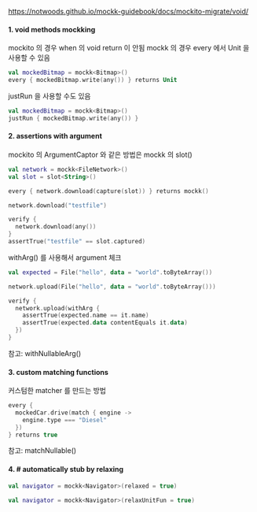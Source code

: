 


https://notwoods.github.io/mockk-guidebook/docs/mockito-migrate/void/


#### 1.  void  methods mockking 
mockito 의 경우 when 의 void return 이 안됨
mockk 의 경우 every 에서 Unit 을 사용할 수 있음
```kotlin
val mockedBitmap = mockk<Bitmap>()
every { mockedBitmap.write(any()) } returns Unit
```
justRun 을 사용할 수도 있음
```kotlin
val mockedBitmap = mockk<Bitmap>()
justRun { mockedBitmap.write(any()) }
```

#### 2. assertions with  argument

mockito 의 ArgumentCaptor 와 같은 방법은 mockk 의 slot()
```kotlin
val network = mockk<FileNetwork>()
val slot = slot<String>()

every { network.download(capture(slot)) } returns mockk()

network.download("testfile")

verify {
  network.download(any())
}
assertTrue("testfile" == slot.captured)
```

withArg() 를 사용해서 argument 체크 
```kotlin
val expected = File("hello", data = "world".toByteArray())

network.upload(File("hello", data = "world".toByteArray()))

verify {
  network.upload(withArg {
    assertTrue(expected.name == it.name)
    assertTrue(expected.data contentEquals it.data)
  })
}
```
참고: withNullableArg() 


#### 3.  custom matching functions

커스텀한 matcher 를 만드는 방법
```kotlin
every {
  mockedCar.drive(match { engine ->
    engine.type === "Diesel"
  })
} returns true
```
참고: matchNullable() 


#### 4. # automatically stub by relaxing

```kotlin
val navigator = mockk<Navigator>(relaxed = true)
```

```kotlin
val navigator = mockk<Navigator>(relaxUnitFun = true)
```
<!--stackedit_data:
eyJoaXN0b3J5IjpbLTE2MzQ3NzYzMTYsMTcwNTkwMTQ3LDE0Nj
M0MzEyNCwxOTg5NTM4ODk0XX0=
-->